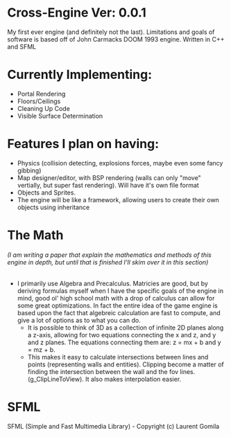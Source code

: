 # Cross-Engine Ver: 0.0.1
My first ever engine (and definitely not the last). Limitations and goals of software is based off of John Carmacks DOOM 1993 engine. Written in C++ and SFML

# Currently Implementing:
* Portal Rendering
* Floors/Ceilings
* Cleaning Up Code
* Visible Surface Determination

# Features I plan on having:
* Physics (collision detecting, explosions forces, maybe even some fancy gibbing)
* Map designer/editor, with BSP rendering (walls can only "move" vertially, but super fast rendering). Will have it's own file format
* Objects and Sprites.
* The engine will be like a framework, allowing users to create their own objects using inheritance

# The Math
###### (I am writing a paper that explain the mathematics and methods of this engine in depth, but until that is finished I'll skim over it in this section)
* I primarily use Algebra and Precalculus. Matricies are good, but by deriving formulas myself when I have the specific goals of the engine in mind, good ol' high school math with a drop of calculus can allow for some great optimizations. In fact the entire idea of the game engine is based upon the fact that algebreic calculation are fast to compute, and give a lot of options as to what you can do.
  * It is possible to think of 3D as a collection of infinite 2D planes along a z-axis, allowing for two equations connecting the x and z, and y and z planes. The equations connecting them are: z = mx + b and y = mz + b.
  * This makes it easy to calculate intersections between lines and points (representing walls and entities). Clipping become a matter of finding the intersection between the wall and the fov lines. (g_ClipLineToView). It also makes interpolation easier.



# SFML
   SFML (Simple and Fast Multimedia Library) - Copyright (c) Laurent Gomila
